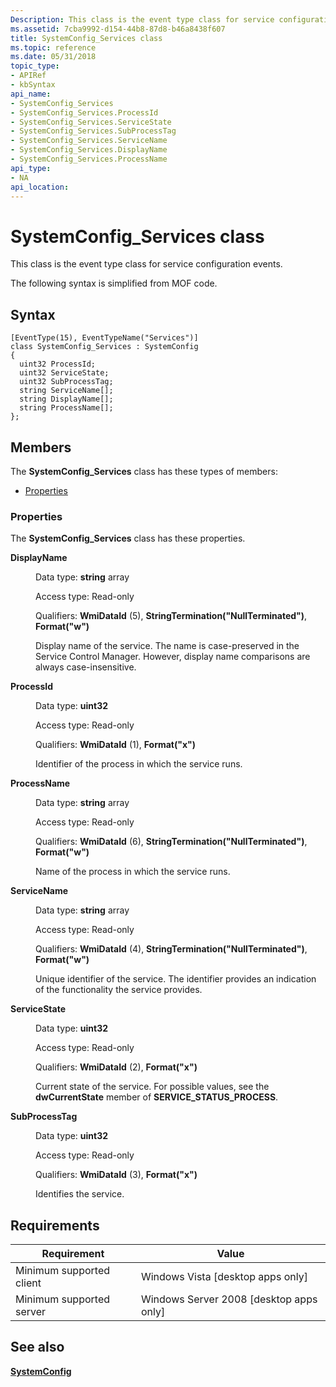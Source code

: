 ```yaml
---
Description: This class is the event type class for service configuration events.
ms.assetid: 7cba9992-d154-44b8-87d8-b46a8438f607
title: SystemConfig_Services class
ms.topic: reference
ms.date: 05/31/2018
topic_type: 
- APIRef
- kbSyntax
api_name: 
- SystemConfig_Services
- SystemConfig_Services.ProcessId
- SystemConfig_Services.ServiceState
- SystemConfig_Services.SubProcessTag
- SystemConfig_Services.ServiceName
- SystemConfig_Services.DisplayName
- SystemConfig_Services.ProcessName
api_type: 
- NA
api_location: 
---
```


# SystemConfig\_Services class

This class is the event type class for service configuration events.

The following syntax is simplified from MOF code.

## Syntax

``` syntax
[EventType(15), EventTypeName("Services")]
class SystemConfig_Services : SystemConfig
{
  uint32 ProcessId;
  uint32 ServiceState;
  uint32 SubProcessTag;
  string ServiceName[];
  string DisplayName[];
  string ProcessName[];
};
```

## Members

The **SystemConfig\_Services** class has these types of members:

-   [Properties](#properties)

### Properties

The **SystemConfig\_Services** class has these properties.

<dl> <dt>

**DisplayName**
</dt> <dd> <dl> <dt>

Data type: **string** array
</dt> <dt>

Access type: Read-only
</dt> <dt>

Qualifiers: **WmiDataId** (5), **StringTermination("NullTerminated")**, **Format("w")**
</dt> </dl>

Display name of the service. The name is case-preserved in the Service Control Manager. However, display name comparisons are always case-insensitive.

</dd> <dt>

**ProcessId**
</dt> <dd> <dl> <dt>

Data type: **uint32**
</dt> <dt>

Access type: Read-only
</dt> <dt>

Qualifiers: **WmiDataId** (1), **Format("x")**
</dt> </dl>

Identifier of the process in which the service runs.

</dd> <dt>

**ProcessName**
</dt> <dd> <dl> <dt>

Data type: **string** array
</dt> <dt>

Access type: Read-only
</dt> <dt>

Qualifiers: **WmiDataId** (6), **StringTermination("NullTerminated")**, **Format("w")**
</dt> </dl>

Name of the process in which the service runs.

</dd> <dt>

**ServiceName**
</dt> <dd> <dl> <dt>

Data type: **string** array
</dt> <dt>

Access type: Read-only
</dt> <dt>

Qualifiers: **WmiDataId** (4), **StringTermination("NullTerminated")**, **Format("w")**
</dt> </dl>

Unique identifier of the service. The identifier provides an indication of the functionality the service provides.

</dd> <dt>

**ServiceState**
</dt> <dd> <dl> <dt>

Data type: **uint32**
</dt> <dt>

Access type: Read-only
</dt> <dt>

Qualifiers: **WmiDataId** (2), **Format("x")**
</dt> </dl>

Current state of the service. For possible values, see the **dwCurrentState** member of **SERVICE\_STATUS\_PROCESS**.

</dd> <dt>

**SubProcessTag**
</dt> <dd> <dl> <dt>

Data type: **uint32**
</dt> <dt>

Access type: Read-only
</dt> <dt>

Qualifiers: **WmiDataId** (3), **Format("x")**
</dt> </dl>

Identifies the service.

</dd> </dl>

## Requirements



| Requirement | Value |
|-------------------------------------|------------------------------------------------------|
| Minimum supported client<br/> | Windows Vista \[desktop apps only\]<br/>       |
| Minimum supported server<br/> | Windows Server 2008 \[desktop apps only\]<br/> |



## See also

<dl> <dt>

[**SystemConfig**](systemconfig.md)
</dt> </dl>

 

 




